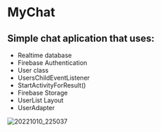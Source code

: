 # MyChat
## Simple chat aplication that uses:
* Realtime database
* Firebase Authentication
* User class
* UsersChildEventListener
* StartActivityForResult()
* Firebase Storage
* UserList Layout
* UserAdapter

![20221010_225037](https://user-images.githubusercontent.com/98304653/194921566-cac6be81-ee6e-4c8f-8e7c-e328b9adfe87.gif)

